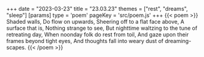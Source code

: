 +++
date = "2023-03-23"
title = "23.03.23"
themes = ["rest", "dreams", "sleep"]
[params]
  type = 'poem'
  pageKey = 'src/poem.js'
+++
{{< poem >}}
Shaded walls,
Do flow on upwards,
Sheering off to a flat face above,
A surface that is,
Nothing strange to see,
But nighttime waltzing to the tune of retreating day,
When noonday folk do rest from toil,
And gaze upon their frames beyond tight eyes,
And thoughts fall into weary dust of dreaming-scapes.
{{< /poem >}}